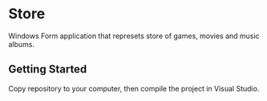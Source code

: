 # Store

Windows Form application that represets store of games, movies and music albums.

## Getting Started

Copy repository to your computer, then compile the project in Visual Studio.
